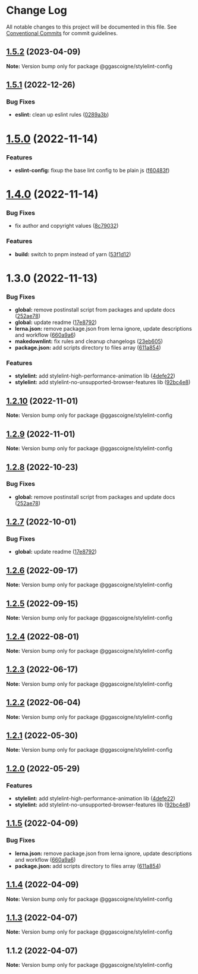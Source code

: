 # Change Log

All notable changes to this project will be documented in this file.
See [Conventional Commits](https://conventionalcommits.org) for commit guidelines.

## [1.5.2](https://github.com/ggascoigne/shareable-configs/compare/@ggascoigne/stylelint-config@1.5.1...@ggascoigne/stylelint-config@1.5.2) (2023-04-09)

**Note:** Version bump only for package @ggascoigne/stylelint-config

## [1.5.1](https://github.com/ggascoigne/shareable-configs/compare/@ggascoigne/stylelint-config@1.5.0...@ggascoigne/stylelint-config@1.5.1) (2022-12-26)

### Bug Fixes

- **eslint:** clean up eslint rules ([0289a3b](https://github.com/ggascoigne/shareable-configs/commit/0289a3baf46598cd58daeb8b7f7a88edbed3a924))

# [1.5.0](https://github.com/ggascoigne/shareable-configs/compare/@ggascoigne/stylelint-config@1.4.0...@ggascoigne/stylelint-config@1.5.0) (2022-11-14)

### Features

- **eslint-config:** fixup the base lint config to be plain js ([f60483f](https://github.com/ggascoigne/shareable-configs/commit/f60483f30f8012829c9ae13feb1d80d2a159c963))

# [1.4.0](https://github.com/ggascoigne/shareable-configs/compare/@ggascoigne/stylelint-config@1.3.0...@ggascoigne/stylelint-config@1.4.0) (2022-11-14)

### Bug Fixes

- fix author and copyright values ([8c79032](https://github.com/ggascoigne/shareable-configs/commit/8c79032a96db2bfe8b6db057751e78b0dfa52c7e))

### Features

- **build:** switch to pnpm instead of yarn ([53f1d12](https://github.com/ggascoigne/shareable-configs/commit/53f1d12bd3ab399e096d47a7909bf6e55f9dcabd))

# 1.3.0 (2022-11-13)

### Bug Fixes

- **global:** remove postinstall script from packages and update docs ([252ae78](https://github.com/ggascoigne/shareable-configs/commit/252ae787ec89902f130ee28d2af63255fdfabb4d))
- **global:** update readme ([17e8792](https://github.com/ggascoigne/shareable-configs/commit/17e879243244bf28136e24deef02522147abe451))
- **lerna.json:** remove package.json from lerna ignore, update descriptions and workflow ([660a9a6](https://github.com/ggascoigne/shareable-configs/commit/660a9a60858863dca1d4b87cb0a3c49ffd2186b6))
- **makedownlint:** fix rules and cleanup changelogs ([23eb605](https://github.com/ggascoigne/shareable-configs/commit/23eb605a42fd51ca0b5d24de781929a1662e634f))
- **package.json:** add scripts directory to files array ([611a854](https://github.com/ggascoigne/shareable-configs/commit/611a8546f5c398404e5f226d61b5b42939944cc9))

### Features

- **stylelint:** add stylelint-high-performance-animation lib ([4defe22](https://github.com/ggascoigne/shareable-configs/commit/4defe227dd8c91adb0cc5175f4fc1183c95090da))
- **stylelint:** add stylelint-no-unsupported-browser-features lib ([92bc4e8](https://github.com/ggascoigne/shareable-configs/commit/92bc4e8fe8c9c5c76969f249b3c0bd9e961998c3))

## [1.2.10](https://github.com/ggascoigne/shareable-configs/compare/@ggascoigne/stylelint-config@1.2.9...@ggascoigne/stylelint-config@1.2.10) (2022-11-01)

**Note:** Version bump only for package @ggascoigne/stylelint-config

## [1.2.9](https://github.com/ggascoigne/shareable-configs/compare/@ggascoigne/stylelint-config@1.2.8...@ggascoigne/stylelint-config@1.2.9) (2022-11-01)

**Note:** Version bump only for package @ggascoigne/stylelint-config

## [1.2.8](https://github.com/ggascoigne/shareable-configs/compare/@ggascoigne/stylelint-config@1.2.7...@ggascoigne/stylelint-config@1.2.8) (2022-10-23)

### Bug Fixes

- **global:** remove postinstall script from packages and update docs ([252ae78](https://github.com/ggascoigne/shareable-configs/commit/252ae787ec89902f130ee28d2af63255fdfabb4d))

## [1.2.7](https://github.com/ggascoigne/shareable-configs/compare/@ggascoigne/stylelint-config@1.2.6...@ggascoigne/stylelint-config@1.2.7) (2022-10-01)

### Bug Fixes

- **global:** update readme ([17e8792](https://github.com/ggascoigne/shareable-configs/commit/17e879243244bf28136e24deef02522147abe451))

## [1.2.6](https://github.com/ggascoigne/shareable-configs/compare/@ggascoigne/stylelint-config@1.2.5...@ggascoigne/stylelint-config@1.2.6) (2022-09-17)

**Note:** Version bump only for package @ggascoigne/stylelint-config

## [1.2.5](https://github.com/ggascoigne/shareable-configs/compare/@ggascoigne/stylelint-config@1.2.4...@ggascoigne/stylelint-config@1.2.5) (2022-09-15)

**Note:** Version bump only for package @ggascoigne/stylelint-config

## [1.2.4](https://github.com/ggascoigne/shareable-configs/compare/@ggascoigne/stylelint-config@1.2.3...@ggascoigne/stylelint-config@1.2.4) (2022-08-01)

**Note:** Version bump only for package @ggascoigne/stylelint-config

## [1.2.3](https://github.com/ggascoigne/shareable-configs/compare/@ggascoigne/stylelint-config@1.2.2...@ggascoigne/stylelint-config@1.2.3) (2022-06-17)

**Note:** Version bump only for package @ggascoigne/stylelint-config

## [1.2.2](https://github.com/ggascoigne/shareable-configs/compare/@ggascoigne/stylelint-config@1.2.1...@ggascoigne/stylelint-config@1.2.2) (2022-06-04)

**Note:** Version bump only for package @ggascoigne/stylelint-config

## [1.2.1](https://github.com/ggascoigne/shareable-configs/compare/@ggascoigne/stylelint-config@1.2.0...@ggascoigne/stylelint-config@1.2.1) (2022-05-30)

**Note:** Version bump only for package @ggascoigne/stylelint-config

## [1.2.0](https://github.com/ggascoigne/shareable-configs/compare/@ggascoigne/stylelint-config@1.1.5...@ggascoigne/stylelint-config@1.2.0) (2022-05-29)

### Features

- **stylelint:** add stylelint-high-performance-animation lib ([4defe22](https://github.com/ggascoigne/shareable-configs/commit/4defe227dd8c91adb0cc5175f4fc1183c95090da))
- **stylelint:** add stylelint-no-unsupported-browser-features lib ([92bc4e8](https://github.com/ggascoigne/shareable-configs/commit/92bc4e8fe8c9c5c76969f249b3c0bd9e961998c3))

## [1.1.5](https://github.com/ggascoigne/shareable-configs/compare/@ggascoigne/stylelint-config@1.1.4...@ggascoigne/stylelint-config@1.1.5) (2022-04-09)

### Bug Fixes

- **lerna.json:** remove package.json from lerna ignore, update descriptions and workflow ([660a9a6](https://github.com/ggascoigne/shareable-configs/commit/660a9a60858863dca1d4b87cb0a3c49ffd2186b6))
- **package.json:** add scripts directory to files array ([611a854](https://github.com/ggascoigne/shareable-configs/commit/611a8546f5c398404e5f226d61b5b42939944cc9))

## [1.1.4](https://github.com/ggascoigne/shareable-configs/compare/@ggascoigne/stylelint-config@1.1.3...@ggascoigne/stylelint-config@1.1.4) (2022-04-09)

**Note:** Version bump only for package @ggascoigne/stylelint-config

## [1.1.3](https://github.com/ggascoigne/shareable-configs/compare/@ggascoigne/stylelint-config@1.1.2...@ggascoigne/stylelint-config@1.1.3) (2022-04-07)

**Note:** Version bump only for package @ggascoigne/stylelint-config

## 1.1.2 (2022-04-07)

**Note:** Version bump only for package @ggascoigne/stylelint-config
